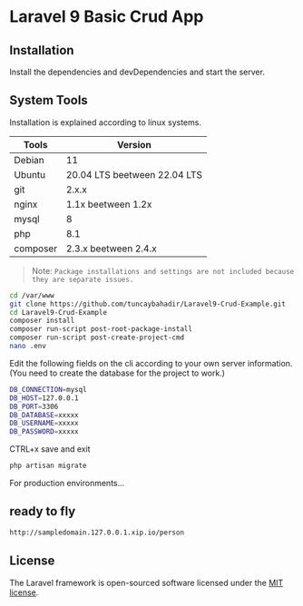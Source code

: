 # Laravel 9 Basic Crud App

## Installation

Install the dependencies and devDependencies and start the server.

## System Tools
Installation is explained according to linux systems.

| Tools | Version |
| ------ | ------ |
| Debian | 11 |
| Ubuntu | 20.04 LTS beetween 22.04 LTS |
| git | 2.x.x |
| nginx | 1.1x beetween 1.2x |
| mysql | 8 |
| php | 8.1 |
| composer | 2.3.x beetween 2.4.x |

> Note: `Package installations and settings are not included because they are separate issues.`

```sh
cd /var/www
git clone https://github.com/tuncaybahadir/Laravel9-Crud-Example.git
cd Laravel9-Crud-Example
composer install
composer run-script post-root-package-install
composer run-script post-create-project-cmd
nano .env
```
Edit the following fields on the cli according to your own server information. (You need to create the database for the project to work.)
```sh
DB_CONNECTION=mysql
DB_HOST=127.0.0.1
DB_PORT=3306
DB_DATABASE=xxxxx
DB_USERNAME=xxxxx
DB_PASSWORD=xxxxx
```

CTRL+x save and exit

```sh
php artisan migrate
```
For production environments...

## ready to fly

```sh
http://sampledomain.127.0.0.1.xip.io/person
```

## License

The Laravel framework is open-sourced software licensed under the [MIT license](https://opensource.org/licenses/MIT).
